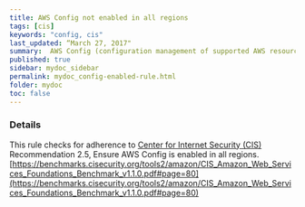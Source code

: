 ```yaml
---
title: AWS Config not enabled in all regions
tags: [cis]
keywords: "config, cis"
last_updated: “March 27, 2017"
summary:  AWS Config (configuration management of supported AWS resources) is not enabled in all regions
published: true
sidebar: mydoc_sidebar
permalink: mydoc_config-enabled-rule.html
folder: mydoc
toc: false
---
```


### Details  
This rule checks for adherence to [Center for Internet Security (CIS)](https://www.cisecurity.org/) Recommendation 2.5, Ensure AWS Config is enabled in all regions. [https://benchmarks.cisecurity.org/tools2/amazon/CIS_Amazon_Web_Services_Foundations_Benchmark_v1.1.0.pdf#page=80](https://benchmarks.cisecurity.org/tools2/amazon/CIS_Amazon_Web_Services_Foundations_Benchmark_v1.1.0.pdf#page=80) 
